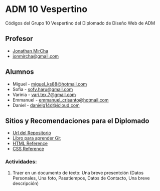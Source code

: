 # ADM 10 Vespertino

Códigos del Grupo 10 Vespertino del Diplomado de Diseño Web de ADM

## Profesor

* [Jonathan MirCha](http://jonmircha.com)
* jonmircha@gmail.com


## Alumnos

* Miguel - miguel_ks88@hotmail.com
* Sofia - sofy.haru@gmail.com
* Varinia - vari.tex.7@gmail.com
* Emmanuel - emmanuel_crisanto@hotmail.com
* Daniel - danielg14d@icloud.com


## Sitios y Recomendaciones para el Diplomado

* [Url del Repositorio](https://github.com/jonmircha/adm10v)
* [Libro para aprender Git](https://git-scm.com/book/es/v1)
* [HTML Reference](http://htmlreference.io/)
* [CSS Reference](http://cssreference.io/)

### Actividades:

1. Traer en un documento de texto: Una breve presentción (Datos Personales, Una foto, Pasatiempos, Datos de Contacto, Una breve descripción)